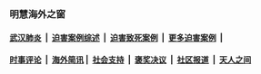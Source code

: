 
### 明慧海外之窗

####  [武汉肺炎](indexes/365.md?t=06230800) &nbsp;|&nbsp;  [迫害案例综述](indexes/328.md?t=06230800) &nbsp;|&nbsp; [迫害致死案例](indexes/277.md?t=06230800)  &nbsp;|&nbsp; [更多迫害案例](indexes/81.md?t=06230800)  &nbsp;|&nbsp; 
####  [时事评论](indexes/19.md?t=06230800) &nbsp;|&nbsp; [海外简讯](indexes/245.md?t=06230800)&nbsp;|&nbsp;  [社会支持](indexes/140.md?t=06230800) &nbsp;|&nbsp; [褒奖决议](indexes/282.md?t=06230800) &nbsp;|&nbsp; [社区报道](indexes/91.md?t=06230800)  &nbsp;|&nbsp; [天人之间](indexes/78.md?t=06230800) 

